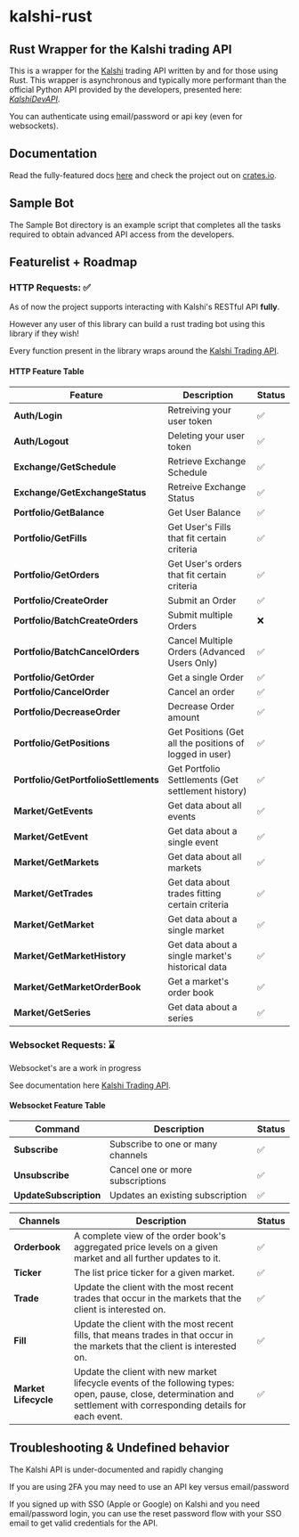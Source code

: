 # kalshi-rust

## Rust Wrapper for the Kalshi trading API

This is a wrapper for the [Kalshi](https://kalshi.com/) trading API written by
and for those using Rust. This wrapper is asynchronous and typically more
performant than the official Python API provided by the developers, presented
here: [_KalshiDevAPI_](https://github.com/Kalshi/kalshi-python).

You can authenticate using email/password or api key (even for websockets).

## Documentation

Read the fully-featured docs [here](https://docs.rs/kalshi/0.9.0/kalshi/) and
check the project out on [crates.io](https://crates.io/crates/kalshi/0.9.0).

## Sample Bot

The Sample Bot directory is an example script that completes all the tasks
required to obtain advanced API access from the developers.

## Featurelist + Roadmap

### HTTP Requests: ✅

As of now the project supports interacting with Kalshi's RESTful API **fully**.

However any user of this library can build a rust trading bot using this library
if they wish!

Every function present in the library wraps around the
[Kalshi Trading API](https://trading-api.readme.io/reference/getting-started).

#### HTTP Feature Table

| Feature                               | Description                                             | Status |
| ------------------------------------- | ------------------------------------------------------- | ------ |
| **Auth/Login**                        | Retreiving your user token                              | ✅     |
| **Auth/Logout**                       | Deleting your user token                                | ✅     |
| **Exchange/GetSchedule**              | Retrieve Exchange Schedule                              | ✅     |
| **Exchange/GetExchangeStatus**        | Retreive Exchange Status                                | ✅     |
| **Portfolio/GetBalance**              | Get User Balance                                        | ✅     |
| **Portfolio/GetFills**                | Get User's Fills that fit certain criteria              | ✅     |
| **Portfolio/GetOrders**               | Get User's orders that fit certain criteria             | ✅     |
| **Portfolio/CreateOrder**             | Submit an Order                                         | ✅     |
| **Portfolio/BatchCreateOrders**       | Submit multiple Orders                                  | ❌     |
| **Portfolio/BatchCancelOrders**       | Cancel Multiple Orders (Advanced Users Only)            | ✅     |
| **Portfolio/GetOrder**                | Get a single Order                                      | ✅     |
| **Portfolio/CancelOrder**             | Cancel an order                                         | ✅     |
| **Portfolio/DecreaseOrder**           | Decrease Order amount                                   | ✅     |
| **Portfolio/GetPositions**            | Get Positions (Get all the positions of logged in user) | ✅     |
| **Portfolio/GetPortfolioSettlements** | Get Portfolio Settlements (Get settlement history)      | ✅     |
| **Market/GetEvents**                  | Get data about all events                               | ✅     |
| **Market/GetEvent**                   | Get data about a single event                           | ✅     |
| **Market/GetMarkets**                 | Get data about all markets                              | ✅     |
| **Market/GetTrades**                  | Get data about trades fitting certain criteria          | ✅     |
| **Market/GetMarket**                  | Get data about a single market                          | ✅     |
| **Market/GetMarketHistory**           | Get data about a single market's historical data        | ✅     |
| **Market/GetMarketOrderBook**         | Get a market's order book                               | ✅     |
| **Market/GetSeries**                  | Get data about a series                                 | ✅     |

### Websocket Requests: ⌛

Websocket's are a work in progress

See documentation here
[Kalshi Trading API](https://trading-api.readme.io/reference/introduction).

#### Websocket Feature Table

| Command                | Description                       | Status |
| ---------------------- | --------------------------------- | ------ |
| **Subscribe**          | Subscribe to one or many channels | ✅     |
| **Unsubscribe**        | Cancel one or more subscriptions  | ✅     |
| **UpdateSubscription** | Updates an existing subscription  | ✅     |

| Channels             | Description                                                                                                                                                            | Status |
| -------------------- | ---------------------------------------------------------------------------------------------------------------------------------------------------------------------- | ------ |
| **Orderbook**        | A complete view of the order book's aggregated price levels on a given market and all further updates to it.                                                           | ✅     |
| **Ticker**           | The list price ticker for a given market.                                                                                                                              | ✅     |
| **Trade**            | Update the client with the most recent trades that occur in the markets that the client is interested on.                                                              | ✅     |
| **Fill**             | Update the client with the most recent fills, that means trades in that occur in the markets that the client is interested on.                                         | ✅     |
| **Market Lifecycle** | Update the client with new market lifecycle events of the following types: open, pause, close, determination and settlement with corresponding details for each event. | ✅     |

## Troubleshooting & Undefined behavior

The Kalshi API is under-documented and rapidly changing

If you are using 2FA you may need to use an API key versus email/password

If you signed up with SSO (Apple or Google) on Kalshi and you need
email/password login, you can use the reset password flow with your SSO email to
get valid credentials for the API.
